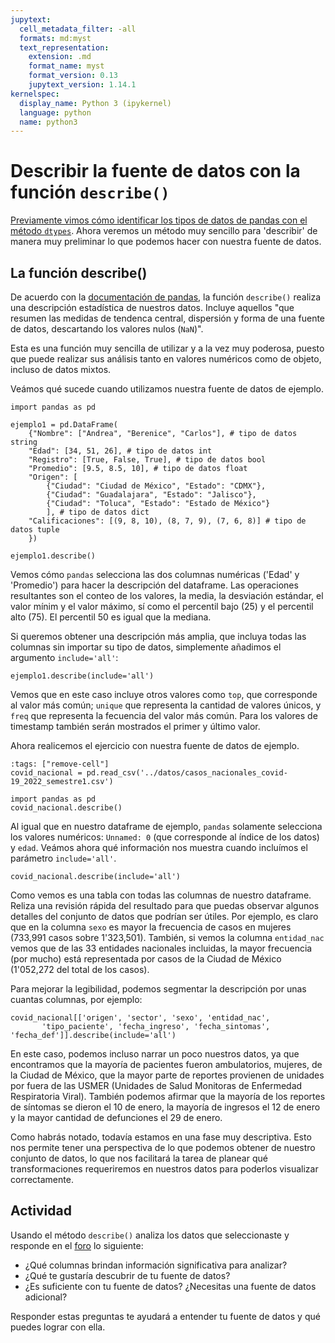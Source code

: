 ```yaml
---
jupytext:
  cell_metadata_filter: -all
  formats: md:myst
  text_representation:
    extension: .md
    format_name: myst
    format_version: 0.13
    jupytext_version: 1.14.1
kernelspec:
  display_name: Python 3 (ipykernel)
  language: python
  name: python3
---
```


# Describir la fuente de datos con la función `describe()`

[Previamente vimos cómo identificar los tipos de datos de pandas con el método `dtypes`](../S2-estructuras-preparacion/S2P4-dtypes.md). Ahora veremos un método muy sencillo para 'describir' de manera muy preliminar lo que podemos hacer con nuestra fuente de datos.

## La función describe()

De acuerdo con la [documentación de pandas](https://pandas.pydata.org/docs/reference/api/pandas.DataFrame.describe.html?highlight=describe#pandas.DataFrame.describe), la función `describe()` realiza una descripción estadística de nuestros datos. Incluye aquellos "que resumen las medidas de tendenca central, dispersión y forma de una fuente de datos, descartando los valores nulos (`NaN`)".

Esta es una función muy sencilla de utilizar y a la vez muy poderosa, puesto que puede realizar sus análisis tanto en valores numéricos como de objeto, incluso de datos mixtos.

Veámos qué sucede cuando utilizamos nuestra fuente de datos de ejemplo.

```{code-cell}
import pandas as pd

ejemplo1 = pd.DataFrame(
    {"Nombre": ["Andrea", "Berenice", "Carlos"], # tipo de datos string
    "Edad": [34, 51, 26], # tipo de datos int
    "Registro": [True, False, True], # tipo de datos bool
    "Promedio": [9.5, 8.5, 10], # tipo de datos float
    "Origen": [
        {"Ciudad": "Ciudad de México", "Estado": "CDMX"}, 
        {"Ciudad": "Guadalajara", "Estado": "Jalisco"}, 
        {"Ciudad": "Toluca", "Estado": "Estado de México"}
        ], # tipo de datos dict 
    "Calificaciones": [(9, 8, 10), (8, 7, 9), (7, 6, 8)] # tipo de datos tuple
    })

ejemplo1.describe()
```

Vemos cómo `pandas` selecciona las dos columnas numéricas ('Edad' y 'Promedio') para hacer la descripción del dataframe. Las operaciones resultantes son el conteo de los valores, la media, la desviación estándar, el valor mínim y el valor máximo, sí como el percentil bajo (25) y el percentil alto (75). El percentil 50 es igual que la mediana.

Si queremos obtener una descripción más amplia, que incluya todas las columnas sin importar su tipo de datos, simplemente añadimos el argumento `include='all'`:

```{code-cell}
ejemplo1.describe(include='all')
```

Vemos que en este caso incluye otros valores como `top`, que corresponde al valor más común; `unique` que representa la cantidad de valores únicos, y `freq` que representa la fecuencia del valor más común. Para los valores de timestamp también serán mostrados el primer y último valor.

Ahora realicemos el ejercicio con nuestra fuente de datos de ejemplo.

```{code-cell}
:tags: ["remove-cell"]
covid_nacional = pd.read_csv('../datos/casos_nacionales_covid-19_2022_semestre1.csv')
```

```{code-cell}
import pandas as pd
covid_nacional.describe()
```

Al igual que en nuestro dataframe de ejemplo, `pandas` solamente selecciona los valores numéricos: `Unnamed: 0` (que corresponde al índice de los datos) y `edad`. Veámos ahora qué información nos muestra cuando incluímos el parámetro `include='all'`.

```{code-cell}
covid_nacional.describe(include='all')
```

Como vemos es una tabla con todas las columnas de nuestro dataframe. Reliza una revisión rápida del resultado para que puedas observar algunos detalles del conjunto de datos que podrían ser útiles. Por ejemplo, es claro que en la columna `sexo` es mayor la frecuencia de casos en mujeres (733,991 casos sobre 1'323,501). También, si vemos la columna `entidad_nac` vemos que de las 33 entidades nacionales incluidas, la mayor frecuencia (por mucho) está representada por casos de la Ciudad de México (1'052,272 del total de los casos).

Para mejorar la legibilidad, podemos segmentar la descripción por unas cuantas columnas, por ejemplo:

```{code-cell}
covid_nacional[['origen', 'sector', 'sexo', 'entidad_nac', 
       'tipo_paciente', 'fecha_ingreso', 'fecha_sintomas', 'fecha_def']].describe(include='all')
```

En este caso, podemos incluso narrar un poco nuestros datos, ya que encontramos que la mayoría de pacientes fueron ambulatorios, mujeres, de la Ciudad de México, que la mayor parte de reportes provienen de unidades por fuera de las USMER (Unidades de Salud Monitoras de Enfermedad Respiratoria Viral). También podemos afirmar que la mayoría de los reportes de síntomas se dieron el 10 de enero, la mayoría de ingresos el 12 de enero y la mayor cantidad de defunciones el 29 de enero.

Como habrás notado, todavía estamos en una fase muy descriptiva. Esto nos permite tener una perspectiva de lo que podemos obtener de nuestro conjunto de datos, lo que nos facilitará la tarea de planear qué transformaciones requeriremos en nuestros datos para poderlos visualizar correctamente.

## Actividad

Usando el método `describe()` analiza los datos que seleccionaste y responde en el [foro](https://formaciondocente.bunam.unam.mx:8091/moodle/fdocente/mod/forum/view.php?id=645) lo siguiente:

- ¿Qué columnas brindan información significativa para analizar?
- ¿Qué te gustaría descubrir de tu fuente de datos?
- ¿Es suficiente con tu fuente de datos? ¿Necesitas una fuente de datos adicional?

Responder estas preguntas te ayudará a entender tu fuente de datos y qué puedes lograr con ella.
